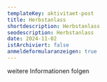 ```yaml
---
templateKey: aktivitaet-post
title: H﻿erbstanlass
shortdescription: H﻿erbstanlass
seodescription: H﻿erbstanlass
date: 2024-11-02
istArchiviert: false
anmeldeformularanzeigen: true
---
```

w﻿eitere Informationen folgen